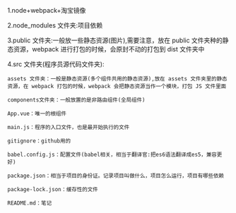 1.node+webpack+淘宝镜像

2.node_modules 文件夹:项目依赖

3.public 文件夹:一般放一些静态资源(图片),需要注意，放在 public 文件夹种的静态资源，webpack 进行打包的时候，会原封不动的打包到 dist 文件夹中

4.src 文件夹(程序员源代码文件夹):

    assets 文件夹：一般是静态资源(多个组件共用的静态资源),放在 assets 文件夹里的静态资源，在 webpack 打包的时候，webpack 会把静态资源当作一个模块，打包 JS 文件里面

    components文件夹：一般放置的是非路由组件(全局组件)

    App.vue：唯一的根组件

    main.js：程序的入口文件，也是最开始执行的文件

    gitignore：github用的

    babel.config.js：配置文件(babel相关，相当于翻译官:把es6语法翻译成es5，兼容更好)

    package.json：相当于项目的身份证。记录项目叫做什么，项目怎么运行，项目有哪些依赖

    package-lock.json：缓存性的文件

    README.md：笔记
